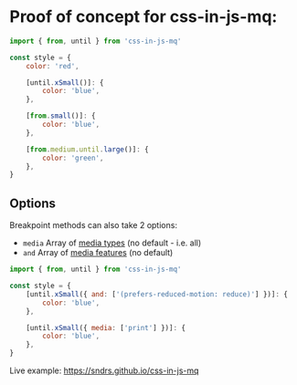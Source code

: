 # Proof of concept for css-in-js-mq:

```js
import { from, until } from 'css-in-js-mq'

const style = {
    color: 'red',

    [until.xSmall()]: {
        color: 'blue',
    },

    [from.small()]: {
        color: 'blue',
    },

    [from.medium.until.large()]: {
        color: 'green',
    },
}
```

## Options

Breakpoint methods can also take 2 options:
- `media` Array of [media types](https://developer.mozilla.org/en-US/docs/Web/CSS/Media_Queries/Using_media_queries#Media_types) (no default - i.e. all)
- `and` Array of [media features](https://developer.mozilla.org/en-US/docs/Web/CSS/Media_Queries/Using_media_queries#Media_features) (no default)

```js
import { from, until } from 'css-in-js-mq'

const style = {
    [until.xSmall({ and: ['(prefers-reduced-motion: reduce)'] })]: {
        color: 'blue',
    },

    [until.xSmall({ media: ['print'] })]: {
        color: 'blue',
    },
}
```

Live example: https://sndrs.github.io/css-in-js-mq
